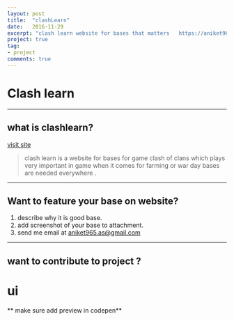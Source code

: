 ```yaml
---
layout: post
title:  "clashLearn"
date:   2016-11-29
excerpt: "clash learn website for bases that matters   https://aniket965.github.io/clashLearn/"
project: true
tag:
- project
comments: true
---
```

# Clash learn

----
## what is clashlearn?
 [visit site](https://aniket965.github.io/clashLearn/)

> clash learn is a website for bases for game clash of clans which plays very important in game when it comes for farming or war day bases are needed everywhere .

----
## Want to feature your base on website?
1. describe why it is good base.
2. add screenshot of your base to attachment.
3. send me email at aniket965.as@gmail.com

----
## want to contribute to project ?
# ui

** make sure add preview in codepen**


